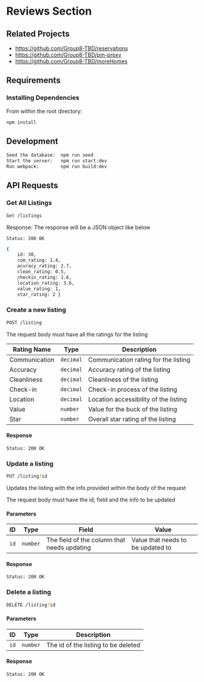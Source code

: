 # Reviews Section

## Related Projects

  - https://github.com/Group8-TBD/reservations
  - https://github.com/Group8-TBD/pm-proxy
  - https://github.com/Group8-TBD/moreHomes

## Requirements


### Installing Dependencies

From within the root directory:

```sh
npm install
```
## Development
```sh
Seed the database:  npm run seed
Start the server:   npm run start:dev
Run webpack:        npm run build:dev
```
## API Requests

### Get All Listings
```sh
Get /listings
```
Response:
The response will be a JSON object like below

`Status: 200 OK`
```sh
{
    id: 30,
    com_rating: 1.4,
    acuracy_rating: 2.7,
    clean_rating: 0.5,
    checkin_rating: 1.6,
    location_rating: 3.6,
    value_rating: 1,
    star_rating: 2 }
```
### Create a new listing
```sh
POST /listing
```
The request body must have all the ratings for the listing

| Rating Name | Type | Description |
| ---- | ---- | ----------- |
| Communication | `decimal` | Communication rating for the listing |
| Accuracy | `decimal` | Accuracy rating of the listing |
| Cleanliness | `decimal` |Cleanliness of the listing |
| Check-in | `decimal` | Check-in process of the listing |
| Location | `decimal` | Location accessibility of the listing |
| Value | `number` | Value for the buck of the listing |
| Star | `number` | Overall star rating of the listing |

#### Response
`Status: 200 OK`

### Update a listing
```sh
PUT /listing?id
```
Updates the listing with the info provided within the body of the request

The request body must have the id, field and the info to be updated

#### Parameters
| ID | Type | Field | Value |
| --- | --- | --- | --- |
| `id` | `number` | The field of the column that needs updating | Value that needs to be updated to|

#### Response
`Status: 200 OK`

### Delete a listing
```sh
DELETE /listing?id
```
#### Parameters
| ID | Type | Description |
| --- | --- | --- |
| `id` | `number` | The id of the listing to be deleted |

#### Response
`Status: 200 OK`

